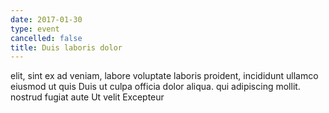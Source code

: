 ```yaml
---
date: 2017-01-30
type: event
cancelled: false
title: Duis laboris dolor
---
```

elit, sint ex ad veniam, labore voluptate laboris proident, incididunt ullamco eiusmod ut quis Duis ut culpa officia dolor aliqua. qui adipiscing mollit. nostrud fugiat aute Ut velit Excepteur